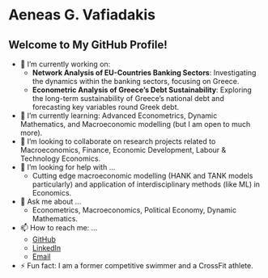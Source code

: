 # Aeneas G. Vafiadakis

## Welcome to My GitHub Profile!

- 🔭 I’m currently working on:
  - **Network Analysis of EU-Countries Banking Sectors**: Investigating the dynamics within the banking sectors, focusing on Greece.
  - **Econometric Analysis of Greece’s Debt Sustainability**: Exploring the long-term sustainability of Greece’s national debt and forecasting key variables 
                                                              round Greek debt.  
- 🌱 I’m currently learning: Advanced Econometrics, Dynamic Mathematics, and Macroeconomic modelling (but I am open to much more).
- 👯 I’m looking to collaborate on research projects related to Macroeconomics, Finance, Economic Development, Labour & Technology Economics.
- 🤔 I’m looking for help with ...
  - Cutting edge macroeconomic modelling (HANK and TANK models particularly) and application of interdisciplinary methods (like ML) in Economics. 
- 💬 Ask me about ...
  - Econometrics, Macroeconomics, Political Economy, Dynamic Mathematics.
- 📫 How to reach me: ...
  - [GitHub](https://github.com/AineiasGV)
  - [LinkedIn](https://linkedin.com/in/aeneas-vafiadakis)
  - [Email](mailto:aineiasva@gmail.com)
- ⚡ Fun fact: I am a former competitive swimmer and a CrossFit athlete.
